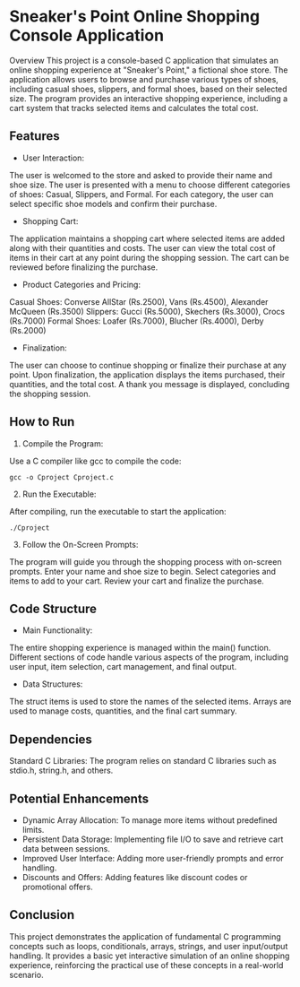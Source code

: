 # Sneaker's Point Online Shopping Console Application
Overview
This project is a console-based C application that simulates an online shopping experience at "Sneaker's Point," a fictional shoe store. The application allows users to browse and purchase various types of shoes, including casual shoes, slippers, and formal shoes, based on their selected size. The program provides an interactive shopping experience, including a cart system that tracks selected items and calculates the total cost.

## Features
- User Interaction:

The user is welcomed to the store and asked to provide their name and shoe size.
The user is presented with a menu to choose different categories of shoes: Casual, Slippers, and Formal.
For each category, the user can select specific shoe models and confirm their purchase.

- Shopping Cart:

The application maintains a shopping cart where selected items are added along with their quantities and costs.
The user can view the total cost of items in their cart at any point during the shopping session.
The cart can be reviewed before finalizing the purchase.

- Product Categories and Pricing:

Casual Shoes: Converse AllStar (Rs.2500), Vans (Rs.4500), Alexander McQueen (Rs.3500)
Slippers: Gucci (Rs.5000), Skechers (Rs.3000), Crocs (Rs.7000)
Formal Shoes: Loafer (Rs.7000), Blucher (Rs.4000), Derby (Rs.2000)

- Finalization:

The user can choose to continue shopping or finalize their purchase at any point.
Upon finalization, the application displays the items purchased, their quantities, and the total cost.
A thank you message is displayed, concluding the shopping session.

## How to Run

1. Compile the Program:

Use a C compiler like gcc to compile the code:
```
gcc -o Cproject Cproject.c
```
2. Run the Executable:

After compiling, run the executable to start the application:
```
./Cproject
```
3. Follow the On-Screen Prompts:

The program will guide you through the shopping process with on-screen prompts.
Enter your name and shoe size to begin.
Select categories and items to add to your cart.
Review your cart and finalize the purchase.

## Code Structure
- Main Functionality:

The entire shopping experience is managed within the main() function.
Different sections of code handle various aspects of the program, including user input, item selection, cart management, and final output.

- Data Structures:

The struct items is used to store the names of the selected items.
Arrays are used to manage costs, quantities, and the final cart summary.

## Dependencies

Standard C Libraries: The program relies on standard C libraries such as stdio.h, string.h, and others.
  
## Potential Enhancements

- Dynamic Array Allocation: To manage more items without predefined limits.
- Persistent Data Storage: Implementing file I/O to save and retrieve cart data between sessions.
- Improved User Interface: Adding more user-friendly prompts and error handling.
- Discounts and Offers: Adding features like discount codes or promotional offers.

## Conclusion
This project demonstrates the application of fundamental C programming concepts such as loops, conditionals, arrays, strings, and user input/output handling. It provides a basic yet interactive simulation of an online shopping experience, reinforcing the practical use of these concepts in a real-world scenario.
